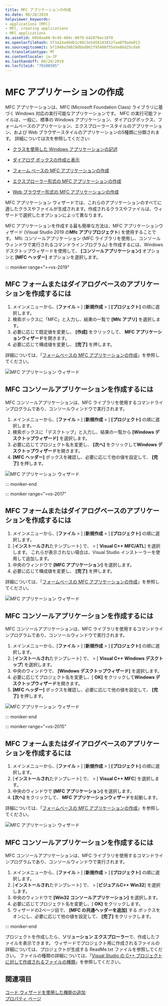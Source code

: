 ```yaml
---
title: MFC アプリケーションの作成
ms.date: 08/28/2019
helpviewer_keywords:
- applications [MFC]
- MFC, creating applications
- MFC applications
ms.assetid: b8b8aa08-9c49-404c-8078-b42079ac18f0
ms.openlocfilehash: 5f3a24a46db1c9013e5458143812faa079ade013
ms.sourcegitcommit: bf1940a39029dbbd861f95480f55e5e8bd25cda0
ms.translationtype: MT
ms.contentlocale: ja-JP
ms.lasthandoff: 08/28/2019
ms.locfileid: "70108505"
---
```

# <a name="creating-an-mfc-application"></a>MFC アプリケーションの作成

MFC アプリケーションは、MFC (Microsoft Foundation Class) ライブラリに基づく Windows 対応の実行可能なアプリケーションです。 MFC の実行可能ファイルは、一般に、標準の Windows アプリケーション、ダイアログボックス、フォームベースのアプリケーション、エクスプローラースタイルのアプリケーション、および Web ブラウザースタイルのアプリケーションの5種類に分類されます。 詳細については次を参照してください:

- [クラスを使用した Windows アプリケーションの記述](../../mfc/using-the-classes-to-write-applications-for-windows.md)

- [ダイアログ ボックスの作成と表示](../../mfc/creating-and-displaying-dialog-boxes.md)

- [フォーム ベースの MFC アプリケーションの作成](../../mfc/reference/creating-a-forms-based-mfc-application.md)

- [エクスプローラー形式の MFC アプリケーションの作成](../../mfc/reference/creating-a-file-explorer-style-mfc-application.md)

- [Web ブラウザー形式の MFC アプリケーションの作成](../../mfc/reference/creating-a-web-browser-style-mfc-application.md)

MFC アプリケーション ウィザードでは、これらのアプリケーションのすべてに適したクラスやファイルが生成されます。作成されるクラスやファイルは、ウィザードで選択したオプションによって異なります。


MFC アプリケーションを作成する最も簡単な方法は、MFC アプリケーションウィザード (Visual Studio 2019 の**Mfc アプリプロジェクト**) を使用することです。 Mfc コンソールアプリケーション (MFC ライブラリを使用し、コンソールウィンドウで実行されるコマンドラインプログラム) を作成するには、Windows デスクトップウィザードを使用して、 **[コンソールアプリケーション]** オプションと **[MFC ヘッダー]** オプションを選択します。

::: moniker range=">=vs-2019"

## <a name="to-create-an-mfc-forms-or-dialog-based-application"></a>MFC フォームまたはダイアログベースのアプリケーションを作成するには

1. メインメニューから、[**ファイル** > ] [**新規作成** > ] **[プロジェクト]** の順に選択します。
1. 検索ボックスに「MFC」と入力し、結果の一覧で **[Mfc アプリ]** を選択します。
1. 必要に応じて既定値を変更し、 **[作成]** をクリックして、 **MFC アプリケーションウィザード**を開きます。
1. 必要に応じて構成値を変更し、 **[完了]** を押します。

詳細については、「[フォームベースの MFC アプリケーションの作成](creating-a-forms-based-mfc-application.md)」を参照してください。

![MFC アプリケーション ウィザード](media/mfc-app-wizard.png)

## <a name="to-create-an-mfc-console-application"></a>MFC コンソールアプリケーションを作成するには

MFC コンソールアプリケーションは、MFC ライブラリを使用するコマンドラインプログラムであり、コンソールウィンドウで実行されます。

1. メインメニューから、[**ファイル** > ] [**新規作成** > ] **[プロジェクト]** の順に選択します。
1. 検索ボックスに「デスクトップ」と入力し、結果の一覧から **[Windows デスクトップウィザード]** を選択します。
1. 必要に応じてプロジェクト名を変更し、 **[次へ]** をクリックして**Windows デスクトップウィザード**を開きます。
1. **[MFC ヘッダー]** ボックスを確認し、必要に応じて他の値を設定して、 **[完了]** を押します。

![MFC アプリケーション ウィザード](media/windows-desktop-wizard.png)

::: moniker-end

::: moniker range="=vs-2017"

## <a name="to-create-an-mfc-forms-or-dialog-based-application"></a>MFC フォームまたはダイアログベースのアプリケーションを作成するには

1. メインメニューから、[**ファイル** > ] [**新規作成** > ] **[プロジェクト]** の順に選択します。
1. [**インストールされ**たテンプレート] で、  > [ **Visual C++**  **MFC/ATL**] を選択します。 これらが表示されない場合は、Visual Studio インストーラーを使用して追加します。
1. 中央のウィンドウで **[MFC アプリケーション]** を選択します。
1. 必要に応じて構成値を変更し、 **[完了]** を押します。

詳細については、「[フォームベースの MFC アプリケーションの作成](creating-a-forms-based-mfc-application.md)」を参照してください。

![MFC アプリケーション ウィザード](media/mfc-app-wizard.png)

## <a name="to-create-an-mfc-console-application"></a>MFC コンソールアプリケーションを作成するには

MFC コンソールアプリケーションは、MFC ライブラリを使用するコマンドラインプログラムであり、コンソールウィンドウで実行されます。

1. メインメニューから、[**ファイル** > ] [**新規作成** > ] **[プロジェクト]** の順に選択します。
1. [**インストールされ**たテンプレート] で、 > [ **Visual C++**  **Windows デスクトップ**] を選択します。
1. 中央のウィンドウで、 **[Windows デスクトップウィザード]** を選択します。
1. 必要に応じてプロジェクト名を変更し、[ **OK]** をクリックして**Windows デスクトップウィザード**を開きます。
1. **[MFC ヘッダー]** ボックスを確認し、必要に応じて他の値を設定して、 **[完了]** を押します。

![MFC アプリケーション ウィザード](media/windows-desktop-wizard-2017.png)

::: moniker-end

::: moniker range="=vs-2015"

## <a name="to-create-an-mfc-forms-or-dialog-based-application"></a>MFC フォームまたはダイアログベースのアプリケーションを作成するには

1. メインメニューから、[**ファイル** > ] [**新規作成** > ] **[プロジェクト]** の順に選択します。
1. [**インストールされ**たテンプレート] で、 > [ **Visual C++**  **MFC**] を選択します。
1. 中央のウィンドウで **[MFC アプリケーション]** を選択します。
1. **[次へ]** をクリックして、 **MFC アプリケーションウィザード**を起動します。

詳細については、「[フォームベースの MFC アプリケーションの作成](creating-a-forms-based-mfc-application.md)」を参照してください。

![MFC アプリケーション ウィザード](media/mfc-app-wizard-2015.png)

## <a name="to-create-an-mfc-console-application"></a>MFC コンソールアプリケーションを作成するには

MFC コンソールアプリケーションは、MFC ライブラリを使用するコマンドラインプログラムであり、コンソールウィンドウで実行されます。

1. メインメニューから、[**ファイル** > ] [**新規作成** > ] **[プロジェクト]** の順に選択します。
1. [**インストールされ**たテンプレート] で、 > [**ビジュアルC++**  **Win32**] を選択します。
1. 中央のウィンドウで **[Win32 コンソールアプリケーション]** を選択します。
1. 必要に応じてプロジェクト名を変更し、[ **OK]** をクリックします。
1. ウィザードの2ページ目で、 **[MFC の共通ヘッダーを追加]** する ボックスをオンにし、必要に応じて他の値を設定して、 **[完了]** をクリックします。

::: moniker-end

プロジェクトを作成したら、**ソリューション エクスプローラー**で、作成したファイルを表示できます。 ウィザードでプロジェクト用に作成されるファイルの詳細については、プロジェクトが生成する ReadMe.txt ファイルを参照してください。 ファイルの種類の詳細については、「[Visual Studio の C++ プロジェクトに対して作成されるファイルの種類](../../build/reference/file-types-created-for-visual-cpp-projects.md)」を参照してください。

## <a name="see-also"></a>関連項目

[コード ウィザードを使用した機能の追加](../../ide/adding-functionality-with-code-wizards-cpp.md)<br/>
[プロパティ ページ](../../build/reference/property-pages-visual-cpp.md)